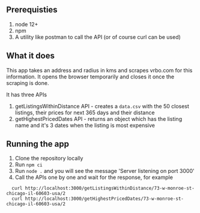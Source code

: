 ## Prerequisties
1. node 12+
1. npm
1. A utility like postman to call the API (or of course curl can be used)

## What it does
This app takes an address and radius in kms and scrapes vrbo.com for this information.
It opens the browser temporarily and closes it once the scraping is done.

It has three APIs
1. getListingsWithinDistance API - creates a `data.csv` with the 50 closest listings, their prices for next 365 days and their distance
1. getHighestPricedDates API - returns an object which has the listing name and it's 3 dates when the listing is most expensive

## Running the app
1. Clone the repository locally
1. Run `npm ci`
1. Run `node .` and you will see the message 'Server listening on port 3000'
1. Call the APIs one by one and wait for the response, for example

```
  curl http://localhost:3000/getListingsWithinDistance/73-w-monroe-st-chicago-il-60603-usa/2
  curl http://localhost:3000/getHighestPricedDates/73-w-monroe-st-chicago-il-60603-usa/2
```

